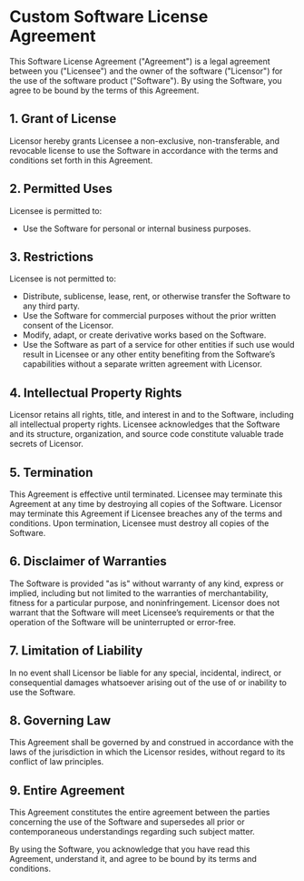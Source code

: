# Custom Software License Agreement

This Software License Agreement ("Agreement") is a legal agreement between you ("Licensee") and the owner of the software ("Licensor") for the use of the software product ("Software"). By using the Software, you agree to be bound by the terms of this Agreement.

## 1. Grant of License

Licensor hereby grants Licensee a non-exclusive, non-transferable, and revocable license to use the Software in accordance with the terms and conditions set forth in this Agreement.

## 2. Permitted Uses

Licensee is permitted to:
- Use the Software for personal or internal business purposes.

## 3. Restrictions

Licensee is not permitted to:
- Distribute, sublicense, lease, rent, or otherwise transfer the Software to any third party.
- Use the Software for commercial purposes without the prior written consent of the Licensor.
- Modify, adapt, or create derivative works based on the Software.
- Use the Software as part of a service for other entities if such use would result in Licensee or any other entity benefiting from the Software’s capabilities without a separate written agreement with Licensor.

## 4. Intellectual Property Rights

Licensor retains all rights, title, and interest in and to the Software, including all intellectual property rights. Licensee acknowledges that the Software and its structure, organization, and source code constitute valuable trade secrets of Licensor.

## 5. Termination

This Agreement is effective until terminated. Licensee may terminate this Agreement at any time by destroying all copies of the Software. Licensor may terminate this Agreement if Licensee breaches any of the terms and conditions. Upon termination, Licensee must destroy all copies of the Software.

## 6. Disclaimer of Warranties

The Software is provided "as is" without warranty of any kind, express or implied, including but not limited to the warranties of merchantability, fitness for a particular purpose, and noninfringement. Licensor does not warrant that the Software will meet Licensee’s requirements or that the operation of the Software will be uninterrupted or error-free.

## 7. Limitation of Liability

In no event shall Licensor be liable for any special, incidental, indirect, or consequential damages whatsoever arising out of the use of or inability to use the Software.

## 8. Governing Law

This Agreement shall be governed by and construed in accordance with the laws of the jurisdiction in which the Licensor resides, without regard to its conflict of law principles.

## 9. Entire Agreement

This Agreement constitutes the entire agreement between the parties concerning the use of the Software and supersedes all prior or contemporaneous understandings regarding such subject matter.

By using the Software, you acknowledge that you have read this Agreement, understand it, and agree to be bound by its terms and conditions.
